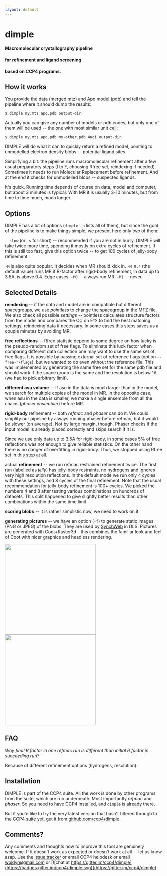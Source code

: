 ```yaml
---
layout: default
---
```


# dim<span id="p">p</span>le

#### Macromolecular crystallography pipeline

#### for refinement and ligand screening

#### based on CCP4 programs.


## How it works ##

You provide the data (merged mtz) and Apo model (pdb) and tell the pipeline
where it should dump the results:

    $ dimple my.mtz apo.pdb output-dir

<script type="text/javascript" src="https://asciinema.org/a/awgcb045doxjstods15xfqi1r.js" id="asciicast-awgcb045doxjstods15xfqi1r" async data-size="13"></script>

Actually you can give any number of models or pdb codes, but
only one of them will be used -- the one with most similar unit cell:

    $ dimple my.mtz apo.pdb my-other.pdb 4uqi output-dir

DIMPLE will do what it can to quickly return a refined model,
pointing to unmodelled electron density blobs -- potential ligand sites.

Simplifying a bit:
the pipeline runs macromolecular refinement after a few usual
preparatory steps (I to F, choosing Rfree set, reindexing if needed).
Sometimes it needs to run Molecular Replacement before refinement.
And at the end it checks for unmodelled blobs -- suspected ligands.

<script type="text/javascript" src="https://asciinema.org/a/awg0n6qr6ez14oe8ugverg4bb.js" id="asciicast-awg0n6qr6ez14oe8ugverg4bb" async data-size="13"></script>

It's quick. Running time depends of course on data, model and computer,
but about 3 minutes is typical. With MR it is usually 3-10 minutes,
but from time to time much, much longer.

## Options ##

DIMPLE has a lot of options (`dimple -h` lists all of them),
but since the goal of the pipeline is to make things simple,
we present here only two of them:

 `--slow` (or `-s` for short) -- recommended if you are not in hurry.
DIMPLE will take twice more time, spending it mostly on extra cycles
of refinement. If this is still too fast, give this option twice --
to get 100 cycles of jelly-body refinement.

`-M` is also quite popular. It decides when MR should kick in.
`-M 0.4` (the default value) runs MR if R-factor after rigid-body refinement,
in data up to 3.5A, is above 0.4.
Edge cases: `-M0` -- always run MR, `-M1` -- never.

## Selected Details ##

**reindexing** --
if the data and model are in compatible but different spacegroups,
we use *pointless* to change the spacegroup in the MTZ file.
We also check all possible _settings_ -- pointless calculates structure
factors from the model and compares the CC on E^2 to find the best
matching settings, reindexing data if necessary.
In some cases this steps saves us a couple minutes by avoiding MR.

**free reflections** --
Rfree statistic depend to some degree on how lucky is the pseudo-random
set of free flags. To eliminate this luck factor when comparing
different data collection one may want to use the same set of free
flags. It is possible by passing external set of reference flags
(option `--free-r-flags`), but we wanted to do even without the
reference file. This was implemented by generating the same free set
for the same pdb file and should work if the space group is the same
and the resolution is below 1A (we had to pick arbitrary limit).

**different asu volume** --
if asu in the data is much larger than in the model,
we search for multiple copies of the model in MR.
In the opposite case, when asu in the data is smaller,
we make a single ensemble from all the chains
(*phaser.ensembler*) before MR.

**rigid-body** refinement --
both *refmac* and *phaser* can do it.
We could simplify our pipeline by always running phaser before
refmac, but it would be slower (on average).
Not by large margin, though. Phaser checks if the input model is
already placed correctly and skips search if it is.

Since we use only data up to 3.5A for rigid-body, in some cases
5% of free reflections was not enough to give reliable statistics.
On the other hand there is no danger of overfitting in rigid-body.
Thus, we stopped using Rfree set in this step at all.

actual **refinement** --
we run refmac restrained refinement twice.
The first run (labelled as *jelly*) has jelly-body restraints,
no hydrogens and ignores very high resolution reflections.
In the default mode we run only 4 cycles with these settings,
and 8 cycles of the final refinement. Note that the usual
recommendation for jelly-body refinement is 100+ cycles.
We picked the numbers 4 and 8 after testing various combinations
on hundreds of datasets. This split happened to give slightly
better results than other combinations within the same time limit.

**scoring blobs** --
it is rather simplistic now, we need to work on it

**generating pictures** --
we have an option (`-f`) to generate static
images (PNG or JPEG) of the blobs. They are used by
[SynchWeb](https://github.com/DiamondLightSource/SynchWeb) in DLS.
Pictures are generated with Coot+Raster3d - this combines
the familiar look and feel of Coot with nicer graphics and headless
rendering.

[<img src="http://ccp4.github.io/img/blob-th.png" width="290px"/>](http://ccp4.github.io/img/blob-th.png)
[<img src="http://ccp4.github.io/img/blob2.png" width="290px"/>](http://ccp4.github.io/img/blob2.png)

## FAQ ##

_Why final R factor in one refmac run is different than initial R factor
in succeeding run?_

Because of different refinement options (hydrogens, resolution).

## Installation ##

DIMPLE is part of the CCP4 suite. All the work is done
by other programs from the suite, which are run underneath.
Most importantly _refmac_ and _phaser_.
So you need to have CCP4 installed, and `dimple` is already there.

But if you'd like to try the very latest version that hasn't filtered
through to the CCP4 suite yet, get it from
[github.com/ccp4/dimple](https://github.com/ccp4/dimple).

## Comments? ##

Any comments and thoughts how to improve this tool are genuinely welcome.
If it doesn't work as expected or doesn't work at all -- let us know asap.
Use the [issue tracker](https://github.com/ccp4/dimple/issues) or
email CCP4 helpdesk or
email wojdyr@gmail.com or
[![chat at https://gitter.im/ccp4/dimple](https://badges.gitter.im/ccp4/dimple.svg)](https://gitter.im/ccp4/dimple).

